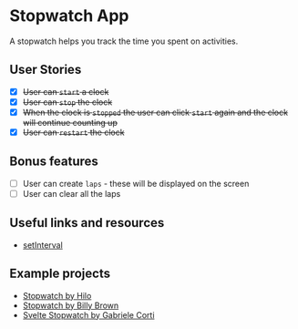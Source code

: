 # Stopwatch App

A stopwatch helps you track the time you spent on activities.

## User Stories

- [x] ~~User can `start` a clock~~
- [x] ~~User can `stop` the clock~~
- [x] ~~When the clock is `stopped` the user can click `start` again and the clock will continue counting up~~
- [x] ~~User can `restart` the clock~~

## Bonus features

- [ ] User can create `laps` - these will be displayed on the screen
- [ ] User can clear all the laps

## Useful links and resources

- [setInterval](https://www.w3schools.com/jsref/met_win_setinterval.asp)

## Example projects

- [Stopwatch by Hilo](https://codepen.io/hilotacker/pen/ONZWoX)
- [Stopwatch by Billy Brown](https://codepen.io/_Billy_Brown/pen/dbJeh)
- [Svelte Stopwatch by Gabriele Corti](https://codepen.io/borntofrappe/pen/KKKPZZg)
